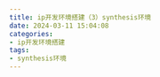 ```yaml
---
title: ip开发环境搭建（3）synthesis环境
date: 2024-03-11 15:04:08
categories:
- ip开发环境搭建
tags:
- synthesis环境
---
```

